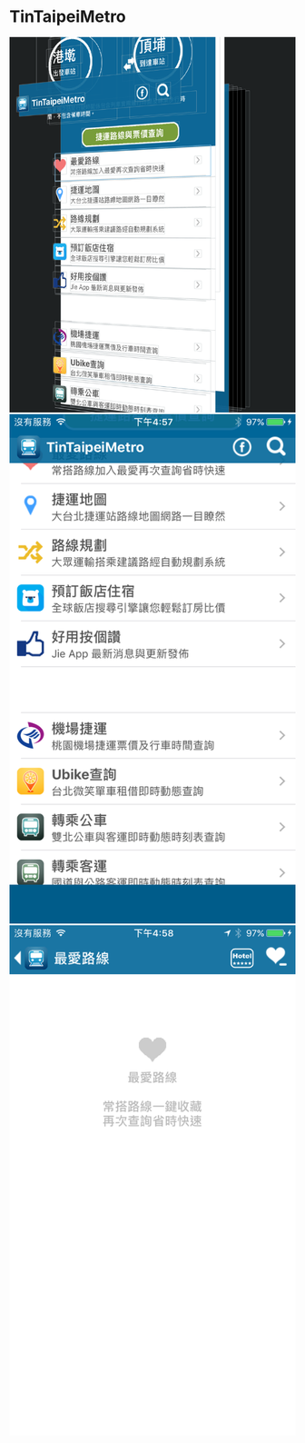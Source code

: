 # TinTaipeiMetro
![遮蔽廣告](https://github.com/s2339956/TinTaipeiMetro/blob/master/upshotImage/2018-07-04%2016.54.14.png?raw=true)
![遮蔽廣告](https://github.com/s2339956/TinTaipeiMetro/blob/master/upshotImage/IMG_0003.PNG?raw=true)
![遮蔽廣告](https://github.com/s2339956/TinTaipeiMetro/blob/master/upshotImage/IMG_0004.PNG?raw=true)

